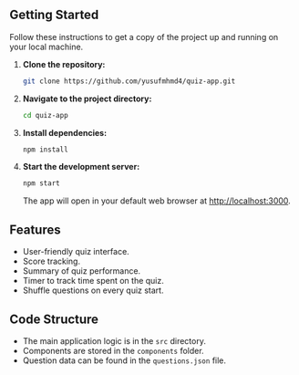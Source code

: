 ## Getting Started
Follow these instructions to get a copy of the project up and running on your local machine.

1. **Clone the repository:**
    ```bash
    git clone https://github.com/yusufmhmd4/quiz-app.git
    ```

2. **Navigate to the project directory:**
    ```bash
    cd quiz-app
    ```

3. **Install dependencies:**
    ```bash
    npm install
    ```

4. **Start the development server:**
    ```bash
    npm start
    ```
   The app will open in your default web browser at [http://localhost:3000](http://localhost:3000).

## Features
- User-friendly quiz interface.
- Score tracking.
- Summary of quiz performance.
- Timer to track time spent on the quiz.
- Shuffle questions on every quiz start.

## Code Structure
- The main application logic is in the `src` directory.
- Components are stored in the `components` folder.
- Question data can be found in the `questions.json` file.
